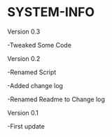 # SYSTEM-INFO
Version 0.3

-Tweaked Some Code

Version 0.2

-Renamed Script

-Added change log

-Renamed Readme to Change log

Version 0.1

-First update
